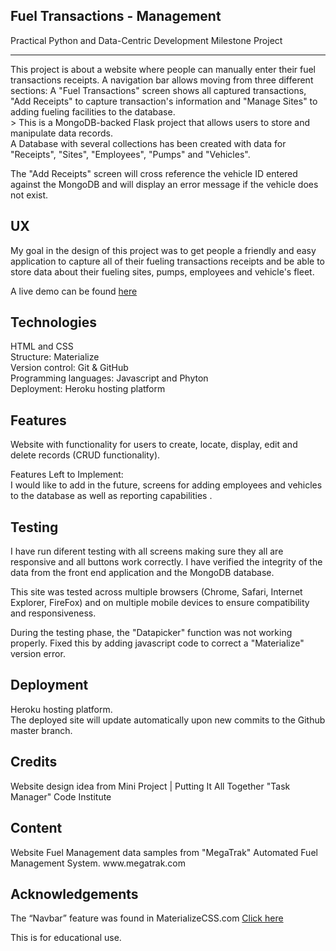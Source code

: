<h2><a id="Fuel__Management_0"></a>Fuel Transactions - Management</h2>
<p>Practical Python and Data-Centric Development Milestone Project</p>
<hr>
<p>This project is about a website where people can manually enter their fuel transactions receipts. A navigation bar allows moving from three different sections: A "Fuel Transactions" screen shows all captured transactions, "Add Receipts" to capture transaction's information and "Manage Sites" to adding fueling facilities to the database.<br>
>
This is a MongoDB-backed Flask project that allows users to store and manipulate data records.<br>
A Database with several collections has been created with data for "Receipts", "Sites", "Employees", "Pumps" and "Vehicles".
 
The "Add Receipts" screen will cross reference the vehicle ID entered against the MongoDB and will display an error message if the vehicle does not exist.</p>
<h2><a id="UX_9"></a>UX</h2>
<p>My goal in the design of this project was to get people a friendly and easy application to capture all of their fueling transactions receipts and be able to store data about their fueling sites, pumps, employees and vehicle's fleet.</p>
<p>A live demo can be found <a href="https://dashboard.heroku.com/apps/fuel-transactions-management/deploy/github">here</a></p>
<h2><a id="Technologies_16"></a>Technologies</h2>
<p>HTML and CSS<br>
Structure: Materialize <br>
Version control: Git & GitHub<br>
Programming languages: Javascript and Phyton<br>
Deployment: Heroku hosting platform
<h2><a id="Features_22"></a>Features</h2>
<p>Website with functionality for users to create, locate, display, edit and delete records (CRUD functionality).<br>

<p>Features Left to Implement:<br>
I would like to add in the future, screens for adding employees and vehicles to the database as well as reporting capabilities .</p>
<h2><a id="Testing_32"></a>Testing</h2>
<p>I have run diferent testing with all screens making sure they all are responsive and all buttons work correctly. I have verified the integrity of the data from the front end application and the MongoDB database.</p>
<p>This site was tested across multiple browsers (Chrome, Safari, Internet Explorer, FireFox) and on multiple mobile devices to ensure compatibility and responsiveness.</p>
<p>During the testing phase, the "Datapicker" function was not working properly. 
Fixed this by adding javascript code to correct a "Materialize" version error.</p>
<h2><a id="Deployment_47"></a>Deployment</h2>
<p>Heroku hosting platform.<br>
The deployed site will update automatically upon new commits to the Github master branch.<br>

<h2><a id="Credits_56"></a>Credits</h2>
<p>Website design idea from Mini Project | Putting It All Together "Task Manager" Code Institute</p>
<h2><a id="Content_60"></a>Content</h2>
<p>Website Fuel Management data samples from "MegaTrak" Automated Fuel Management System. www.megatrak.com</p>

<h2><a id="Acknowledgements_69"></a>Acknowledgements</h2>
<p>The “Navbar” feature was found in MaterializeCSS.com <a href="https://materializecss.com/navbar.html/">Click here</a></p>

<p>This is for educational use.</p>

</body></html>